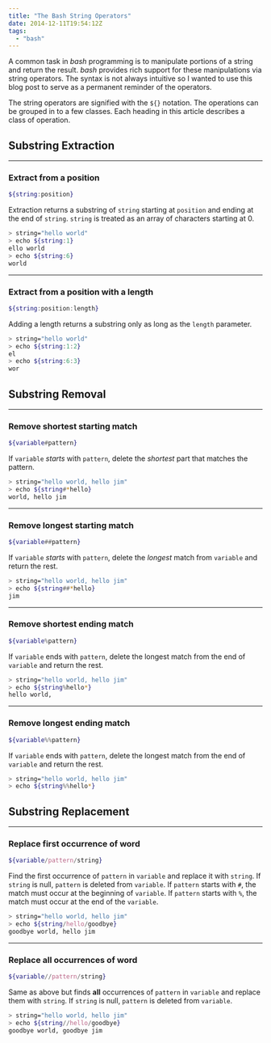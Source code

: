 ```yaml
---
title: "The Bash String Operators"
date: 2014-12-11T19:54:12Z
tags: 
  - "bash"
---
```


A common task in *bash* programming is to manipulate portions of a string and
return the result. *bash* provides rich support for these manipulations via
string operators. The syntax is not always intuitive so I wanted to use this
blog post to serve as a permanent reminder of the operators.

The string operators are signified with the `${}` notation. The operations can be
grouped in to a few classes. Each heading in this article describes a class of
operation.

## Substring Extraction

---

### Extract from a position

```bash
${string:position}
```

Extraction returns a substring of `string` starting at `position` and ending at the end of `string`. `string` is treated as an array of characters starting at 0.

```bash
> string="hello world"
> echo ${string:1}
ello world
> echo ${string:6}
world
```

---

### Extract from a position with a length

```bash
${string:position:length}
```

Adding a length returns a substring only as long as the `length` parameter.

```bash
> string="hello world"
> echo ${string:1:2}
el
> echo ${string:6:3}
wor
```

## Substring Removal

---

### Remove shortest starting match

```bash
${variable#pattern}
```

If `variable` *starts* with `pattern`, delete the *shortest* part that matches the pattern.

```bash
> string="hello world, hello jim"
> echo ${string#*hello}
world, hello jim
```

---

### Remove longest starting match

```bash
${variable##pattern}
```

If `variable` *starts* with `pattern`, delete the *longest* match from `variable` and return the rest.

```bash
> string="hello world, hello jim"
> echo ${string##*hello}
jim
```

---

### Remove shortest ending match

```bash
${variable%pattern}
```

If `variable` ends with `pattern`, delete the longest match from the end of `variable` and return the rest.

```bash
> string="hello world, hello jim"
> echo ${string%hello*}
hello world,
```

---

### Remove longest ending match

```bash
${variable%%pattern}
```

If `variable` ends with `pattern`, delete the longest match from the end of `variable` and return the rest.

```bash
> string="hello world, hello jim"
> echo ${string%%hello*}

```

## Substring Replacement

---

### Replace first occurrence of word

```bash
${variable/pattern/string}
```

Find the first occurrence of `pattern` in `variable` and replace it with `string`. If `string` is null, `pattern` is deleted from `variable`. If `pattern` starts with `#`, the match must occur at the beginning of `variable`. If `pattern` starts with `%`, the match must occur at the end of the `variable`.

```bash
> string="hello world, hello jim"
> echo ${string/hello/goodbye}
goodbye world, hello jim
```

---

### Replace all occurrences of word

```bash
${variable//pattern/string}
```

Same as above but finds **all** occurrences of `pattern` in `variable` and replace them with `string`. If `string` is null, `pattern` is deleted from `variable`.

```bash
> string="hello world, hello jim"
> echo ${string//hello/goodbye}
goodbye world, goodbye jim
```
